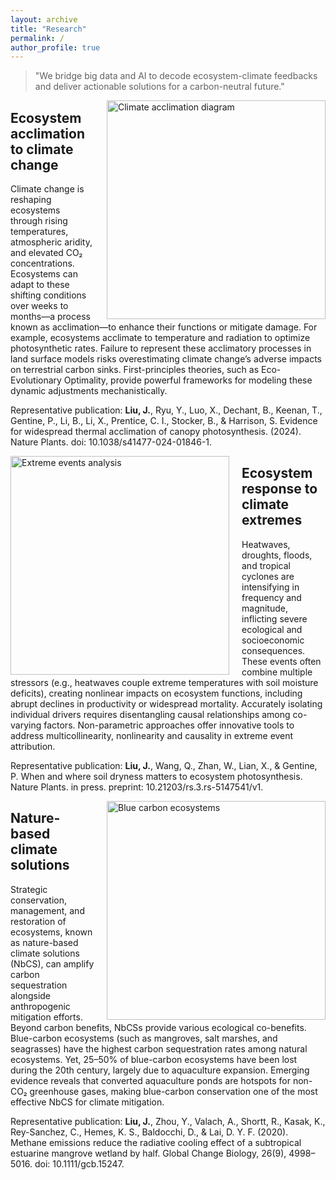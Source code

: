 ```yaml
---
layout: archive
title: "Research"
permalink: /
author_profile: true
---
```


<blockquote class="lead-quote">
"We bridge big data and AI to decode ecosystem-climate feedbacks and deliver actionable solutions for a carbon-neutral future."
</blockquote>

<div class="spacer"></div>

<img src="https://jiangong-liu.github.io/EcoAI-Lab.github.io/images/research1.png" 
     alt="Climate acclimation diagram" 
     style="float: right; width: 350px; margin-left: 20px;">

## Ecosystem acclimation to climate change

Climate change is reshaping ecosystems through rising temperatures, atmospheric aridity, and elevated CO₂ concentrations. Ecosystems can adapt to these shifting conditions over weeks to months—a process known as acclimation—to enhance their functions or mitigate damage. For example, ecosystems acclimate to temperature and radiation to optimize photosynthetic rates. Failure to represent these acclimatory processes in land surface models risks overestimating climate change’s adverse impacts on terrestrial carbon sinks. First-principles theories, such as Eco-Evolutionary Optimality, provide powerful frameworks for modeling these dynamic adjustments mechanistically.

Representative publication: **Liu, J.**, Ryu, Y., Luo, X., Dechant, B., Keenan, T., Gentine, P., Li, B., Li, X., Prentice, C. I., Stocker, B., & Harrison, S. Evidence for widespread thermal acclimation of canopy photosynthesis. (2024). Nature Plants. doi: 10.1038/s41477-024-01846-1.

<div class="spacer"></div>

<img src="https://jiangong-liu.github.io/EcoAI-Lab.github.io/images/research2.png" 
     alt="Extreme events analysis" 
     style="float: left; width: 350px; margin-right: 20px;">

## Ecosystem response to climate extremes

Heatwaves, droughts, floods, and tropical cyclones are intensifying in frequency and magnitude, inflicting severe ecological and socioeconomic consequences. These events often combine multiple stressors (e.g., heatwaves couple extreme temperatures with soil moisture deficits), creating nonlinear impacts on ecosystem functions, including abrupt declines in productivity or widespread mortality. Accurately isolating individual drivers requires disentangling causal relationships among co-varying factors. Non-parametric approaches offer innovative tools to address multicollinearity, nonlinearity and causality in extreme event attribution.

Representative publication: **Liu, J.**, Wang, Q., Zhan, W., Lian, X., & Gentine, P. When and where soil dryness matters to ecosystem photosynthesis. Nature Plants. in press. preprint: 10.21203/rs.3.rs-5147541/v1.

<div class="spacer"></div>

<img src="https://jiangong-liu.github.io/EcoAI-Lab.github.io/images/research3.png" 
     alt="Blue carbon ecosystems" 
     style="float: right; width: 350px; margin-left: 20px;">

## Nature-based climate solutions

Strategic conservation, management, and restoration of ecosystems, known as nature-based climate solutions (NbCS), can amplify carbon sequestration alongside anthropogenic mitigation efforts. Beyond carbon benefits, NbCSs provide various ecological co-benefits. Blue-carbon ecosystems (such as mangroves, salt marshes, and seagrasses) have the highest carbon sequestration rates among natural ecosystems. Yet, 25–50% of blue-carbon ecosystems have been lost during the 20th century, largely due to aquaculture expansion. Emerging evidence reveals that converted aquaculture ponds are hotspots for non-CO₂ greenhouse gases, making blue-carbon conservation one of the most effective NbCS for climate mitigation.

Representative publication: **Liu, J.**, Zhou, Y., Valach, A., Shortt, R., Kasak, K., Rey-Sanchez, C., Hemes, K. S., Baldocchi, D., & Lai, D. Y. F. (2020). Methane emissions reduce the radiative cooling effect of a subtropical estuarine mangrove wetland by half. Global Change Biology, 26(9), 4998–5016. doi: 10.1111/gcb.15247.

